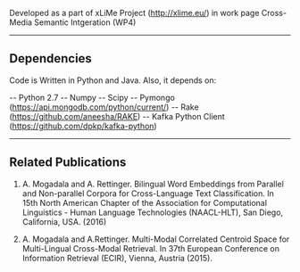 Developed as a part of xLiMe Project (http://xlime.eu/) in work page Cross-Media Semantic Intgeration (WP4)

-------------------------
Dependencies
-------------------------
Code is Written in Python and Java. Also, it depends on:

-- Python 2.7
-- Numpy
-- Scipy
-- Pymongo  (https://api.mongodb.com/python/current/)
-- Rake (https://github.com/aneesha/RAKE)
-- Kafka Python Client (https://github.com/dpkp/kafka-python)

--------------------------
Related Publications
---------------------------

1. A. Mogadala and A. Rettinger. Bilingual Word Embeddings from Parallel and Non-parallel Corpora for Cross-Language Text Classification. In 15th North American Chapter of the Association for Computational Linguistics - Human Language Technologies (NAACL-HLT), San Diego, California, USA. (2016)

2. A. Mogadala and  A.Rettinger. Multi-Modal Correlated Centroid Space for Multi-Lingual Cross-Modal Retrieval. In 37th European Conference on Information Retrieval (ECIR), Vienna, Austria (2015).
